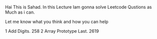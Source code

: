 

Hai This is Sahad. In this Lecture Iam gonna solve Leetcode Qustions as Much as i can.
 
Let me know what you think and how you can help

1  Add Digits. 258
2  Array Prototype Last. 2619